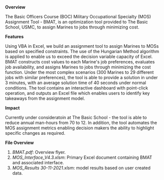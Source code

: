 **Overview**

The Basic Officers Course (BOC) Military Occupational Specialty (MOS) Assignment Tool - BMAT, is an optimization tool provided to The Basic School, USMC, to assign Marines to jobs through minimizing cost.

**Features** 

Using VBA in Excel, we build an assignment tool to assign Marines to MOSs based on specified constraints. The use of the Hungarian Method algorithm is applied to enable us to exceed the decision variable capacity of Excel. BMAT constructs cost values to each Marine's job preferences, evaluates job availability, and assigns Marines to jobs through minimizing the cost function. Under the most complex scenarios (300 Marines to 29 different jobs with similar preferences), the tool is able to provide a solution in under 3 minutes, with an average solution time of 40 seconds under normal conditions. The tool contains an interactive dashboard with point-click operation, and outputs an Excel file which enables users to identify key takeaways from the assignment model. 

**Impact**

Currently under consideratoin at The Basic School -  the tool is able to reduce annual man-hours from 70 to 12. In addition, the tool automates the MOS assignment metrics enabling decision makers the ability to highlight specific changes as required.

**File Overview**

1. *BMAT.pdf*: Overview flyer.
2. *MOS_Interface_V4.3.xlsm*: Primary Excel document containing BMAT and associated interface. 
3. *MOS_Results 30-11-2021.xlsm*: model results based on user created data.

